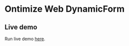 # Ontimize Web DynamicForm

## Live demo

Run live demo <a href="https://ontimizeweb.github.io/ontimize-web-ngx-dynamicform-example/" target="_blank" title="live demo">
here</a>.